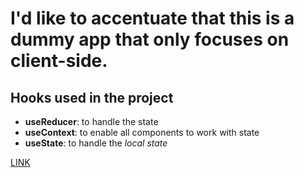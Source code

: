 # I'd like to accentuate that this is a dummy app that only focuses on client-side.

## Hooks used in the project
- **useReducer**: to handle the state
- **useContext**: to enable all components to work with state
- **useState**: to handle the _local state_

[LINK](https://websellogartun.netlify.app)
